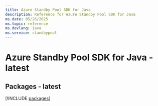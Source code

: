 ```yaml
---
title: Azure Standby Pool SDK for Java
description: Reference for Azure Standby Pool SDK for Java
ms.date: 05/26/2025
ms.topic: reference
ms.devlang: java
ms.service: standbypool
---
```

# Azure Standby Pool SDK for Java - latest
## Packages - latest
[!INCLUDE [packages](standby-pool-index.md)]
